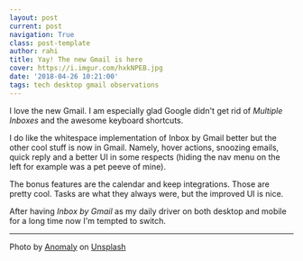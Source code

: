 ```yaml
---
layout: post
current: post
navigation: True
class: post-template
author: rahi
title: Yay! The new Gmail is here
cover: https://i.imgur.com/hxkNPEB.jpg
date: '2018-04-26 10:21:00'
tags: tech desktop gmail observations
---
```


I love the new Gmail. I am especially glad Google didn't get rid of _Multiple Inboxes_ and the awesome keyboard shortcuts.

I do like the whitespace implementation of Inbox by Gmail better but the other cool stuff is now in Gmail. Namely, hover actions, snoozing emails, quick reply and a better UI in some respects (hiding the nav menu on the left for example was a pet peeve of mine).

The bonus features are the calendar and keep integrations. Those are pretty cool. Tasks are what they always were, but the improved UI is nice.

After having _Inbox by Gmail_ as my daily driver on both desktop and mobile for a long time now I'm tempted to switch.

---

Photo by [Anomaly](https://unsplash.com/photos/oRskqiH7FNc?utm_source=unsplash&utm_medium=referral&utm_content=creditCopyText) on [Unsplash](https://unsplash.com/search/photos/new-gmail?utm_source=unsplash&utm_medium=referral&utm_content=creditCopyText)
